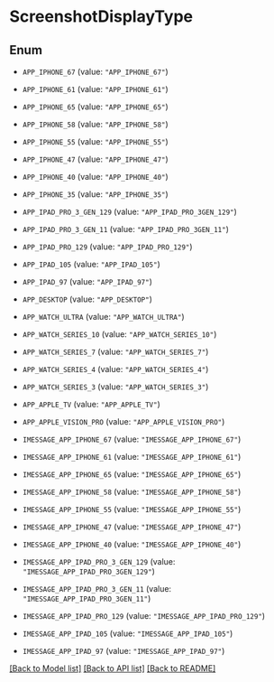 # ScreenshotDisplayType

## Enum


* `APP_IPHONE_67` (value: `"APP_IPHONE_67"`)

* `APP_IPHONE_61` (value: `"APP_IPHONE_61"`)

* `APP_IPHONE_65` (value: `"APP_IPHONE_65"`)

* `APP_IPHONE_58` (value: `"APP_IPHONE_58"`)

* `APP_IPHONE_55` (value: `"APP_IPHONE_55"`)

* `APP_IPHONE_47` (value: `"APP_IPHONE_47"`)

* `APP_IPHONE_40` (value: `"APP_IPHONE_40"`)

* `APP_IPHONE_35` (value: `"APP_IPHONE_35"`)

* `APP_IPAD_PRO_3_GEN_129` (value: `"APP_IPAD_PRO_3GEN_129"`)

* `APP_IPAD_PRO_3_GEN_11` (value: `"APP_IPAD_PRO_3GEN_11"`)

* `APP_IPAD_PRO_129` (value: `"APP_IPAD_PRO_129"`)

* `APP_IPAD_105` (value: `"APP_IPAD_105"`)

* `APP_IPAD_97` (value: `"APP_IPAD_97"`)

* `APP_DESKTOP` (value: `"APP_DESKTOP"`)

* `APP_WATCH_ULTRA` (value: `"APP_WATCH_ULTRA"`)

* `APP_WATCH_SERIES_10` (value: `"APP_WATCH_SERIES_10"`)

* `APP_WATCH_SERIES_7` (value: `"APP_WATCH_SERIES_7"`)

* `APP_WATCH_SERIES_4` (value: `"APP_WATCH_SERIES_4"`)

* `APP_WATCH_SERIES_3` (value: `"APP_WATCH_SERIES_3"`)

* `APP_APPLE_TV` (value: `"APP_APPLE_TV"`)

* `APP_APPLE_VISION_PRO` (value: `"APP_APPLE_VISION_PRO"`)

* `IMESSAGE_APP_IPHONE_67` (value: `"IMESSAGE_APP_IPHONE_67"`)

* `IMESSAGE_APP_IPHONE_61` (value: `"IMESSAGE_APP_IPHONE_61"`)

* `IMESSAGE_APP_IPHONE_65` (value: `"IMESSAGE_APP_IPHONE_65"`)

* `IMESSAGE_APP_IPHONE_58` (value: `"IMESSAGE_APP_IPHONE_58"`)

* `IMESSAGE_APP_IPHONE_55` (value: `"IMESSAGE_APP_IPHONE_55"`)

* `IMESSAGE_APP_IPHONE_47` (value: `"IMESSAGE_APP_IPHONE_47"`)

* `IMESSAGE_APP_IPHONE_40` (value: `"IMESSAGE_APP_IPHONE_40"`)

* `IMESSAGE_APP_IPAD_PRO_3_GEN_129` (value: `"IMESSAGE_APP_IPAD_PRO_3GEN_129"`)

* `IMESSAGE_APP_IPAD_PRO_3_GEN_11` (value: `"IMESSAGE_APP_IPAD_PRO_3GEN_11"`)

* `IMESSAGE_APP_IPAD_PRO_129` (value: `"IMESSAGE_APP_IPAD_PRO_129"`)

* `IMESSAGE_APP_IPAD_105` (value: `"IMESSAGE_APP_IPAD_105"`)

* `IMESSAGE_APP_IPAD_97` (value: `"IMESSAGE_APP_IPAD_97"`)


[[Back to Model list]](../README.md#documentation-for-models) [[Back to API list]](../README.md#documentation-for-api-endpoints) [[Back to README]](../README.md)


